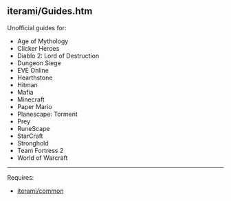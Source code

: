 iterami/Guides.htm
------------------

Unofficial guides for:
* Age of Mythology
* Clicker Heroes
* Diablo 2: Lord of Destruction
* Dungeon Siege
* EVE Online
* Hearthstone
* Hitman
* Mafia
* Minecraft
* Paper Mario
* Planescape: Torment
* Prey
* RuneScape
* StarCraft
* Stronghold
* Team Fortress 2
* World of Warcraft

---

Requires:
* [iterami/common](https://github.com/iterami/common)
